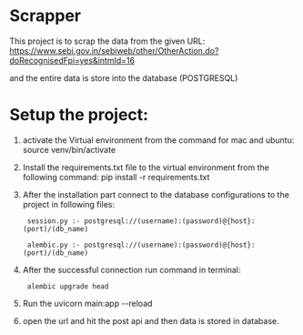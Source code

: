 # Scrapper

This project is to scrap the data from the given URL:
https://www.sebi.gov.in/sebiweb/other/OtherAction.do?doRecognisedFpi=yes&intmId=16

and the entire data is store into the database (POSTGRESQL)


# Setup the project:
1. activate the Virtual environment from the command for mac and ubuntu:
        source venv/bin/activate
2. Install the requirements.txt file to the virtual environment from the following command:
        pip install -r requirements.txt
3. After the installation part connect to the database configurations to the project in following files:

        session.py :- postgresql://(username):(password)@{host}:(port)/(db_name)

        alembic.py :- postgresql://(username):(password)@{host}:(port)/(db_name)
4. After the successful connection run command in terminal:

        alembic upgrade head

5. Run the uvicorn main:app --reload
6. open the url and hit the post api and then data is stored in database.

